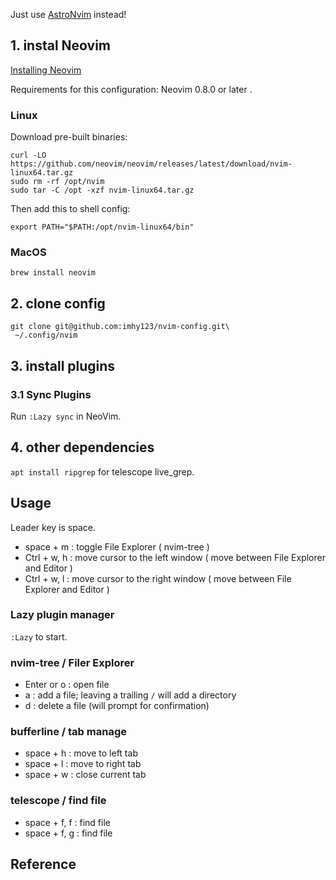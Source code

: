 Just use [AstroNvim](https://astronvim.com/) instead!

## 1. instal Neovim

[Installing Neovim](https://github.com/neovim/neovim/wiki/Installing-Neovim)

Requirements for this configuration: Neovim 0.8.0 or later .

### Linux

Download pre-built binaries:

```
curl -LO https://github.com/neovim/neovim/releases/latest/download/nvim-linux64.tar.gz
sudo rm -rf /opt/nvim
sudo tar -C /opt -xzf nvim-linux64.tar.gz
```

Then add this to shell config:

```
export PATH="$PATH:/opt/nvim-linux64/bin"
```

### MacOS

```
brew install neovim
```

## 2. clone config

```
git clone git@github.com:imhy123/nvim-config.git\
 ~/.config/nvim
```

## 3. install plugins

### 3.1 Sync Plugins

Run `:Lazy sync` in NeoVim.


## 4. other dependencies

`apt install ripgrep` for telescope live_grep.


## Usage

Leader key is space.

* space + m : toggle File Explorer ( nvim-tree )
* Ctrl + w, h : move cursor to the left window ( move between File Explorer and Editor )
* Ctrl + w, l : move cursor to the right window ( move between File Explorer and Editor )

### Lazy plugin manager

`:Lazy` to start.

### nvim-tree / Filer Explorer

* Enter or o : open file
* a : add a file; leaving a trailing `/` will add a directory
* d : delete a file (will prompt for confirmation)

### bufferline / tab manage

* space + h : move to left tab
* space + l : move to right tab
* space + w : close current tab

### telescope / find file

* space + f, f : find file
* space + f, g : find file

## Reference